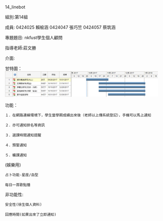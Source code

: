 14_linebot

組別:第14組

成員: 
0424025 賴榆涵
0424047 張巧竺
0424057 蔡筑涵

專題題目: nkfust學生個人顧問

指導老師:莊文勝

介面:

甘特圖：
![image](https://github.com/gg49576jjop/16_virtual_money/blob/master/0.PNG)


功能：
    
    １．在網路連線環境下，學生當學期成績出來後（老師以上傳系統登記），手機可以馬上通知
    
    ２．亦可通知排名等資訊
    
    ３．選課時間通知提醒
    
    ４．預警通知
    
    ５．曠課通知
    

(娛樂用)

    占卜功能-星座/血型

    每日一首歌點播


非功能性:

    安全性(徐生個人資料)

    回應時間(如果出來了立即通知)

